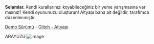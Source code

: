 **Selamlar.** Kendi kurallarınızı koyabileceğiniz bir yeme yarışmasına var mısınız? Kendi oyununuzu oluşturun!
Altyapı bana ait değildir, tarafımca düzenlenmiştir.

[Demo Sürümü](https://agario-games.glitch.me/) -
[Glitch - Altyapı](https://agario-games.glitch.me) 


ARAYÜZÜ
![image](https://user-images.githubusercontent.com/45299268/147845560-88c50ece-7ab5-418c-bf88-276c8310e687.png)
